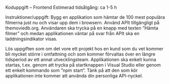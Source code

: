 Koduppgift – Frontend
Estimerad tidsåtgång: ca 1-5 h

Instruktioner/uppgift:
Bygg en applikation som hämtar de 100 mest populära filmerna just nu och visar upp dem i browsern. Använd APIt tillgängligt på themoviedb.org. Användaren ska trycka på en knapp med texten ”Hämta filmer” och medan applikationen väntar på svar från APIt ska en laddningsindikator visas.

Lös uppgiften som om det vore ett projekt hos en kund som du vet kommer bli mycket större i omfattning och som kommer förvaltas över en längre tidsperiod av ett annat utvecklingsteam.
Applikationen ska enkelt kunna startas, t.ex. genom att trycka på startknappen i Visual Studio eller genom ett enkelt kommando som ”npm start”. Tänk på att den som kör applikationen inte kommer att använda din personliga API-nyckel.
